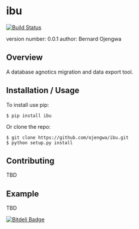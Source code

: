 ibu
===============================
[![Build Status](https://travis-ci.org/ojengwa/ibu.svg?branch=master)](https://travis-ci.org/ojengwa/ibu)

version number: 0.0.1
author: Bernard Ojengwa

Overview
--------

A database agnotics migration and data export tool.

Installation / Usage
--------------------

To install use pip:

    $ pip install ibu


Or clone the repo:

    $ git clone https://github.com/ojengwa/ibu.git
    $ python setup.py install

Contributing
------------

TBD

Example
-------

TBD

[![Bitdeli Badge](https://d2weczhvl823v0.cloudfront.net/ojengwa/ibu/trend.png)](https://bitdeli.com/free "Bitdeli Badge")

